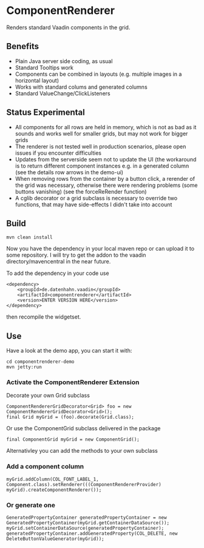 # ComponentRenderer

Renders standard Vaadin components in the grid.

## Benefits
 * Plain Java server side coding, as usual
 * Standard Tooltips work
 * Components can be combined in layouts (e.g. multiple images in a horizontal layout)
 * Works with standard colums and generated columns
 * Standard ValueChange/ClickListeners
 
## Status Experimental

 * All components for all rows are held in memory, which is not as bad as it sounds and works well for smaller grids,
   but may not work for bigger grids
 * The renderer is not tested well in production scenarios, please open issues if you encounter difficulties
 * Updates from the serverside seem not to update the UI (the workaround is to return different component instances
   e.g. in a generated column (see the details row arrows in the demo-ui)
 * When removing rows from the container by a button click, a rerender of the grid was necessary, otherwise
   there were rendering problems (some buttons vanishing) (see the forceReRender function)
 * A cglib decorator or a grid subclass is necessary to override two functions, that may have side-effects
   I didn't take into account
   
## Build

    mvn clean install
  
Now you have the dependency in your local maven repo or can upload it to some repository. I will try to get
the addon to the vaadin directory/mavencentral in the near future.

To add the dependency in your code use

    <dependency>
        <groupId>de.datenhahn.vaadin</groupId>
        <artifactId>componentrenderer</artifactId>
        <version>ENTER VERSION HERE</version>
    </dependency>

then recompile the widgetset.

## Use

Have a look at the demo app, you can start it with:
    
    cd componentrenderer-demo
    mvn jetty:run
    
### Activate the ComponentRenderer Extension
    
Decorate your own Grid subclass

    ComponentRendererGridDecorator<Grid> foo = new ComponentRendererGridDecorator<Grid>();
    final Grid myGrid = (foo).decorate(Grid.class);
    
Or use the ComponentGrid subclass delivered in the package

    final ComponentGrid myGrid = new ComponentGrid();
    
Alternativley you can add the methods to your own subclass

### Add a component column

    myGrid.addColumn(COL_FONT_LABEL_1, Component.class).setRenderer(((ComponentRendererProvider) myGrid).createComponentRenderer());

### Or generate one

    GeneratedPropertyContainer generatedPropertyContainer = new GeneratedPropertyContainer(myGrid.getContainerDataSource());
    myGrid.setContainerDataSource(generatedPropertyContainer);
    generatedPropertyContainer.addGeneratedProperty(COL_DELETE, new DeleteButtonValueGenerator(myGrid));
   

		